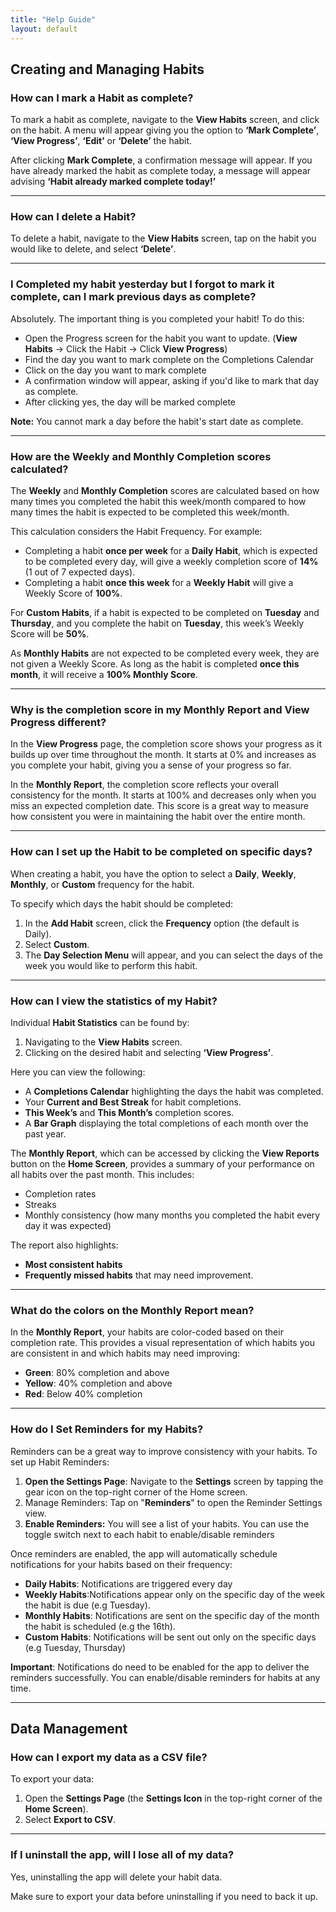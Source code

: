 ```yaml
---
title: "Help Guide"
layout: default
---
```


## Creating and Managing Habits

### How can I mark a Habit as complete?
To mark a habit as complete, navigate to the **View Habits** screen, and click on the habit. A menu will appear giving you the option to **‘Mark Complete’**, **‘View Progress’**, **‘Edit’** or **‘Delete’** the habit.

After clicking **Mark Complete**, a confirmation message will appear. If you have already marked the habit as complete today, a message will appear advising **‘Habit already marked complete today!’**

---

### How can I delete a Habit?
To delete a habit, navigate to the **View Habits** screen, tap on the habit you would like to delete, and select **‘Delete’**.

---

### I Completed my habit yesterday but I forgot to mark it complete, can I mark previous days as complete?
Absolutely. The important thing is you completed your habit! To do this:

- Open the Progress screen for the habit you want to update. (**View Habits** -> Click the Habit -> Click **View Progress**)
- Find the day you want to mark complete on the Completions Calendar
- Click on the day you want to mark complete
- A confirmation window will appear, asking if you'd like to mark that day as complete.
- After clicking yes, the day will be marked complete

**Note:** You cannot mark a day before the habit's start date as complete. 

---

### How are the Weekly and Monthly Completion scores calculated?
The **Weekly** and **Monthly Completion** scores are calculated based on how many times you completed the habit this week/month compared to how many times the habit is expected to be completed this week/month.

This calculation considers the Habit Frequency. For example:

- Completing a habit **once per week** for a **Daily Habit**, which is expected to be completed every day, will give a weekly completion score of **14%** (1 out of 7 expected days).
- Completing a habit **once this week** for a **Weekly Habit** will give a Weekly Score of **100%**.

For **Custom Habits**, if a habit is expected to be completed on **Tuesday** and **Thursday**, and you complete the habit on **Tuesday**, this week’s Weekly Score will be **50%**.

As **Monthly Habits** are not expected to be completed every week, they are not given a Weekly Score. As long as the habit is completed **once this month**, it will receive a **100% Monthly Score**.

---

### Why is the completion score in my Monthly Report and View Progress different?
In the **View Progress** page, the completion score shows your progress as it builds up over time throughout the month. It starts at 0% and increases as you complete your habit, giving you a sense of your progress so far.

In the **Monthly Report**, the completion score reflects your overall consistency for the month. It starts at 100% and decreases only when you miss an expected completion date. This score is a great way to measure how consistent you were in maintaining the habit over the entire month.

---

### How can I set up the Habit to be completed on specific days?
When creating a habit, you have the option to select a **Daily**, **Weekly**, **Monthly**, or **Custom** frequency for the habit.

To specify which days the habit should be completed:
1. In the **Add Habit** screen, click the **Frequency** option (the default is Daily).
2. Select **Custom**.
3. The **Day Selection Menu** will appear, and you can select the days of the week you would like to perform this habit.

---

### How can I view the statistics of my Habit?
Individual **Habit Statistics** can be found by:
1. Navigating to the **View Habits** screen.
2. Clicking on the desired habit and selecting **‘View Progress’**.

Here you can view the following:
- A **Completions Calendar** highlighting the days the habit was completed.
- Your **Current and Best Streak** for habit completions.
- **This Week’s** and **This Month’s** completion scores.
- A **Bar Graph** displaying the total completions of each month over the past year.

The **Monthly Report**, which can be accessed by clicking the **View Reports** button on the **Home Screen**, provides a summary of your performance on all habits over the past month. This includes:
- Completion rates
- Streaks
- Monthly consistency (how many months you completed the habit every day it was expected)

The report also highlights:
- **Most consistent habits**
- **Frequently missed habits** that may need improvement.

---

### What do the colors on the Monthly Report mean?
In the **Monthly Report**, your habits are color-coded based on their completion rate. This provides a visual representation of which habits you are consistent in and which habits may need improving:

- **Green**: 80% completion and above
- **Yellow**: 40% completion and above
- **Red**: Below 40% completion

---

### How do I Set Reminders for my Habits?
Reminders can be a great way to improve consistency with your habits. To set up Habit Reminders:
1. **Open the Settings Page**: Navigate to the **Settings** screen by tapping the gear icon on the top-right corner of the Home screen.
2. Manage Reminders: Tap on "**Reminders**" to open the Reminder Settings view.
3. **Enable Reminders:** You will see a list of your habits. You can use the toggle switch next to each habit to enable/disable reminders

Once reminders are enabled, the app will automatically schedule notifications for your habits based on their frequency:

- **Daily Habits**: Notifications are triggered every day
- **Weekly Habits**:Notifications appear only on the specific day of the week the habit is due (e.g Tuesday).
- **Monthly Habits**: Notifications are sent on the specific day of the month the habit is scheduled (e.g the 16th).
- **Custom Habits**: Notifications will be sent out only on the specific days (e.g Tuesday, Thursday)

**Important**: Notifications do need to be enabled for the app to deliver the reminders successfully. You can enable/disable reminders for habits at any time.

---

## Data Management

### How can I export my data as a CSV file?
To export your data:
1. Open the **Settings Page** (the **Settings Icon** in the top-right corner of the **Home Screen**).
2. Select **Export to CSV**.

---

### If I uninstall the app, will I lose all of my data?
Yes, uninstalling the app will delete your habit data.

Make sure to export your data before uninstalling if you need to back it up.
